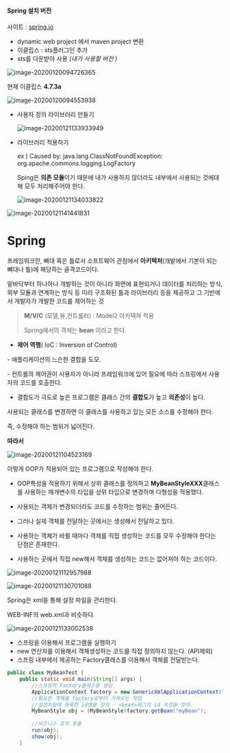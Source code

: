 ####  Spring 설치 버전

사이트 : [spring.io](http://spring.io/)

- dynamic web project 에서 maven project 변환
- 이클립스 : sts플러그인 추가
- sts를 다운받아 사용 *(내가 사용할 버전 )*

![image-20200120094726365](images/image-20200120094726365.png)

현재 이클립스 **4.7.3a**

![image-20200120094553938](images/image-20200120094553938.png)

* 사용자 정의 라이브러리 만들기

  ![image-20200121133933949](images/image-20200121133933949.png)

* 라이브러리 적용하기

  ex ) Caused by: java.lang.ClassNotFoundException: org.apache.commons.logging.LogFactory

  Sping은 **의존 모듈**이기 때문에 내가 사용하지 않더라도 내부에서 사용되는 것에대해 모두 처리해주어야 한다.

  ![image-20200121134033822](images/image-20200121134033822.png)

![image-20200121141441831](images/image-20200121141441831.png)



# Spring

프레임워크란, 뼈대 혹은 틀로서 소프트웨어 관점에서 **아키텍처**(개발에서 기본이 되는 뼈대나 틀)에 해당하는 골격코드이다.

밑바닥부터 하나하나 개발하는 것이 아니라 화면에 표현되거나 데이터를 처리하는 방식, 외부 모듈과 연계하는 방식 등 미리 구조화된 틀과 라이브러리 등을 제공하고 그 기반에서 개발자가 개발한 코드를 제어하는 것

> **M/V/C** (모델,뷰,컨트롤러) : Model2 아키텍쳐 적용
>
> Spring에서의 객체는 **bean** 이라고 한다.

* **제어 역행**( IoC : Inversion of Control)

 \- 애플리케이션의 느슨한 결합을 도모.

 \- 컨트롤의 제어권이 사용자가 아니라 프레임워크에 있어 필요에 따라 스프링에서 사용자의 코드를 호출한다.

* 결합도가 극도로 높은 프로그램은 클래스 간의 **결합도**가 높고 **의존성**이 높다.

사용되는 클래스를 변경하면 이 클래스를 사용하고 있는 모든 소스를 수정해야 한다.

즉, 수정해야 하는 범위가 넓어진다.

**따라서**

![image-20200121104523169](images/image-20200121104523169.png)



이렇게 OOP가 적용되어 있는 프로그램으로 작성해야 한다.

* OOP특성을 적용하기 위해서 상위 클래스를 정의하고 **MyBeanStyleXXX**클래스를 사용하는 매개변수의 타입을 상위 타입으로 변경하며 다형성을 적용했다.

 * 사용되는 객체가 변경되더라도 코드를 수정하는 범위는 줄어든다.
 * 그러나 실제 객체를 전달하는 곳에서는 생성해서 전달하고 있다.
 * 사용하는 객체가 바뀔 때마다 객체를 직접 생성하는 코드를 모두 수정해야 한다는 단점은 존재한다.
 * 사용하는 곳에서 직접 new해서 객체를 생성하는 코드는 없어져야 하는 코드이다.

![image-20200121112957988](images/image-20200121112957988.png)

![image-20200121130701088](images/image-20200121130701088.png)

Spring은 xml을 통해 설정 파일을 관리한다.

WEB-INF의 web.xml과 비슷하다.

![image-20200121133002538](images/image-20200121133002538.png)

 * 스프링을 이용해서 프로그램을 실행하기 
 *  new 연산자를 이용해서 객체생성하는 코드를 직접 정의하지 않는다. (API제외)
 *  스프링 내부에서 제공하는 Factory클래스를 이용해서 객체를 전달받는다.

```java
public class MyBeanTest {
	public static void main(String[] args) {
		//스프링의 Factory클래스를 생성
		ApplicationContext factory = new GenericXmlApplicationContext("/config/bean.xml");
		//필요한 객체를 factory로부터 가져오는 작업
		//설정파일에 등록한 id명을 정의 - <bean>태그의 id 속성을 정의.
		MyBeanStyle obj = (MyBeanStyle)factory.getBean("myBean"); 
			
		//비즈니스 로직 호출	
		run(obj);
		show(obj);
	}
```

